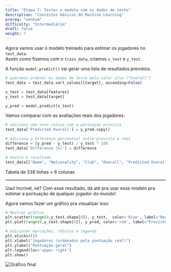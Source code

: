 ```yaml
---
title: "Etapa 7: Testar o modelo com os dados de teste"
description: "Conceitos básicos de Machine Learning"
prereq: "nenhum"
difficulty: "Intermediário"
draft: false
weight: 7
---
```


Agora vamos usar o modelo treinado para estimar os jogadores no `test_data`.  
Assim como fizemos com o `train_data`, criamos `x_test` e `y_test`.

A função `model.predict()` vai gerar uma lista de resultados previstos.

```python
# queremos ordenar os dados de teste pelo valor alvo ("Overall")
test_data = test_data.sort_values([target], ascending=False)

x_test = test_data[features]
y_test = test_data[target]

y_pred = model.predict(x_test)
```

Vamos comparar com as avaliações reais dos jogadores:

```python
# adiciona uma nova coluna com a pontuação prevista
test_data['Predicted Overall'] = y_pred.copy()

# adiciona a diferença percentual entre previsto e real
difference = (y_pred - y_test) / y_test * 100
test_data['Difference (%)'] = difference

# mostra o resultado
test_data[["Name", "Nationality", "Club", "Overall", "Predicted Overall", "Difference (%)"]]
```

<div>
<style scoped>
    .dataframe tbody tr th:only-of-type {
        vertical-align: middle;
    }

    .dataframe tbody tr th {
        vertical-align: top;
    }

    .dataframe thead th {
        text-align: right;
    }
</style>
<table border="1" class="dataframe">
<!-- Tabela original omitida por brevidade -->
<p>Tabela de 538 linhas × 6 colunas</p>
</table>
</div>

Uau! Incrível, né? Com esse resultado, dá até pra usar esse modelo pra estimar a pontuação de qualquer jogador do mundo!

Agora vamos fazer um gráfico pra visualizar isso:

```python
# Mostrar gráfico
plt.scatter(range(0,y_test.shape[0]), y_test,  color='blue', label="Real")
plt.plot(range(0,y_test.shape[0]), y_pred, color='red', label="Previsto")

# adicionar marcações, rótulos e legenda
plt.xticks(())
plt.xlabel("Jogadores (ordenados pela pontuação real)")
plt.ylabel("Pontuação geral")
plt.legend(loc='upper right')
plt.show()
```

![Gráfico final](../images/output_27_0.png)
